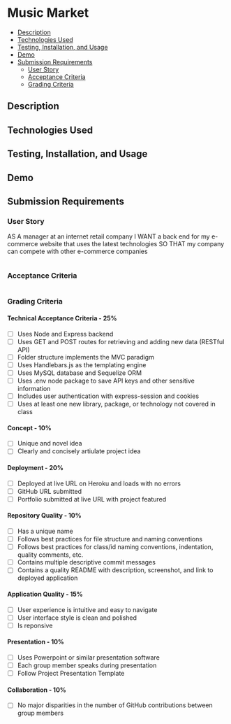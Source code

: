 # Music Market <!-- omit in toc -->
- [Description](#description)
- [Technologies Used](#technologies-used)
- [Testing, Installation, and Usage](#testing-installation-and-usage)
- [Demo](#demo)
- [Submission Requirements](#submission-requirements)
  - [User Story](#user-story)
  - [Acceptance Criteria](#acceptance-criteria)
  - [Grading Criteria](#grading-criteria)
## Description

## Technologies Used

## Testing, Installation, and Usage

## Demo

## Submission Requirements
### User Story
AS A manager at an internet retail company
I WANT a back end for my e-commerce website that uses the latest technologies
SO THAT my company can compete with other e-commerce companies
```

```
### Acceptance Criteria
```

```
### Grading Criteria
#### Technical Acceptance Criteria - 25% <!-- omit in toc -->
- [ ] Uses Node and Express backend
- [ ] Uses GET and POST routes for retrieving and adding new data (RESTful API)
- [ ] Folder structure implements the MVC paradigm
- [ ] Uses Handlebars.js as the templating engine
- [ ] Uses MySQL database and Sequelize ORM
- [ ] Uses .env node package to save API keys and other sensitive information
- [ ] Includes user authentication with express-session and cookies
- [ ] Uses at least one new library, package, or technology not covered in class
#### Concept - 10% <!-- omit in toc -->
- [ ] Unique and novel idea
- [ ] Clearly and concisely artiulate project idea
#### Deployment - 20% <!-- omit in toc -->
- [ ] Deployed at live URL on Heroku and loads with no errors
- [ ] GitHub URL submitted
- [ ] Portfolio submitted at live URL with project featured
#### Repository Quality - 10% <!-- omit in toc -->
- [ ] Has a unique name
- [ ] Follows best practices for file structure and naming conventions
- [ ] Follows best practices for class/id naming conventions, indentation, quality comments, etc.
- [ ] Contains multiple descriptive commit messages
- [ ] Contains a quality README with description, screenshot, and link to deployed application
#### Application Quality - 15% <!-- omit in toc -->
- [ ] User experience is intuitive and easy to navigate
- [ ] User interface style is clean and polished
- [ ] Is reponsive
#### Presentation - 10% <!-- omit in toc -->
- [ ] Uses Powerpoint or similar presentation software
- [ ] Each group member speaks during presentation
- [ ] Follow Project Presentation Template
#### Collaboration - 10% <!-- omit in toc -->
- [ ] No major disparities in the number of GitHub contributions between group members
